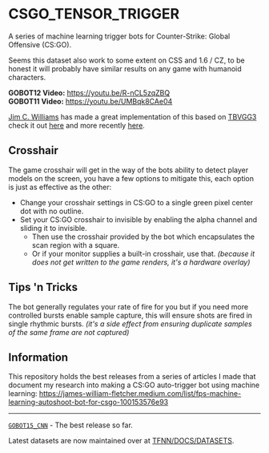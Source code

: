 # CSGO_TENSOR_TRIGGER
A series of machine learning trigger bots for Counter-Strike: Global Offensive (CS:GO).

Seems this dataset also work to some extent on CSS and 1.6 / CZ, to be honest it will probably have similar results on any game with humanoid characters.

**GOBOT12 Video:** https://youtu.be/R-nCL5zqZBQ<br>
**GOBOT11 Video:** https://youtu.be/UMBqk8CAe04

[Jim C. Williams](https://github.com/jcwml) has made a great implementation of this based on [TBVGG3](https://github.com/TFNN/TBVGG3) check it out [here](https://github.com/jcwml/CSGO-Trigger-Bot) and more recently [here](https://github.com/jcwml/CSGO-Trigger-Bot-2).

## Crosshair

The game crosshair will get in the way of the bots ability to detect player models on the screen, you have a few options to mitigate this, each option is just as effective as the other:
- Change your crosshair settings in CS:GO to a single green pixel center dot with no outline.
- Set your CS:GO crosshair to invisible by enabling the alpha channel and sliding it to invisible.
  - Then use the crosshair provided by the bot which encapsulates the scan region with a square.
  - Or if your monitor supplies a built-in crosshair, use that. _(because it does not get written to the game renders, it's a hardware overlay)_

## Tips 'n Tricks

The bot generally regulates your rate of fire for you but if you need more controlled bursts enable sample capture, this will ensure shots are fired in single rhythmic bursts. _(it's a side effect from ensuring duplicate samples of the same frame are not captured)_

## Information

This repository holds the best releases from a series of articles I made that document my research into making a CS:GO auto-trigger bot using machine learning: https://james-william-fletcher.medium.com/list/fps-machine-learning-autoshoot-bot-for-csgo-100153576e93

---

[`GOBOT15_CNN`](https://github.com/mrbid/CSGO_TENSOR_TRIGGER/tree/main/GOBOT15_CNN) - The best release so far.<br>

Latest datasets are now maintained over at [TFNN/DOCS/DATASETS](https://github.com/TFNN/DOCS/tree/main/DATASETS).
